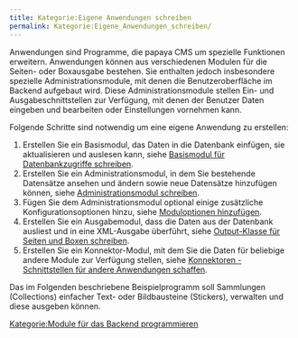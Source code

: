 ```yaml
---
title: Kategorie:Eigene Anwendungen schreiben
permalink: Kategorie:Eigene_Anwendungen_schreiben/
---
```


Anwendungen sind Programme, die papaya CMS um spezielle Funktionen erweitern. Anwendungen können aus verschiedenen Modulen für die Seiten- oder Boxausgabe bestehen. Sie enthalten jedoch insbesondere spezielle Administrationsmodule, mit denen die Benutzeroberfläche im Backend aufgebaut wird. Diese Administrationsmodule stellen Ein- und Ausgabeschnittstellen zur Verfügung, mit denen der Benutzer Daten eingeben und bearbeiten oder Einstellungen vornehmen kann.

Folgende Schritte sind notwendig um eine eigene Anwendung zu erstellen:

1.  Erstellen Sie ein Basismodul, das Daten in die Datenbank einfügen, sie aktualisieren und auslesen kann, siehe [Basismodul für Datenbankzugriffe schreiben](/Basismodul_für_Datenbankzugriffe_schreiben ).
2.  Erstellen Sie ein Administrationsmodul, in dem Sie bestehende Datensätze ansehen und ändern sowie neue Datensätze hinzufügen können, siehe [Administrationsmodul schreiben](/Administrationsmodul_schreiben ).
3.  Fügen Sie dem Administrationsmodul optional einige zusätzliche Konfigurationsoptionen hinzu, siehe [Moduloptionen hinzufügen](/Moduloptionen_hinzufügen ).
4.  Erstellen Sie ein Ausgabemodul, dass die Daten aus der Datenbank ausliest und in eine XML-Ausgabe überführt, siehe [Output-Klasse für Seiten und Boxen schreiben](/Output-Klasse_für_Seiten_und_Boxen_schreiben ).
5.  Erstellen Sie ein Konnektor-Modul, mit dem Sie die Daten für beliebige andere Module zur Verfügung stellen, siehe [Konnektoren - Schnittstellen für andere Anwendungen schaffen](/Konnektoren_-_Schnittstellen_für_andere_Anwendungen_schaffen ).

Das im Folgenden beschriebene Beispielprogramm soll Sammlungen (Collections) einfacher Text- oder Bildbausteine (Stickers), verwalten und diese ausgeben können.

[Kategorie:Module für das Backend programmieren](Kategorie:Module_für_das_Backend_programmieren )